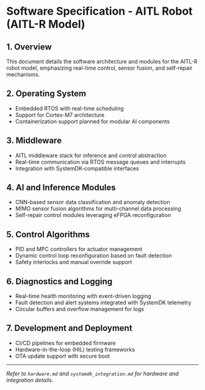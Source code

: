 # Software Specification - AITL Robot (AITL-R Model)

## 1. Overview

This document details the software architecture and modules for the AITL-R robot model, emphasizing real-time control, sensor fusion, and self-repair mechanisms.

## 2. Operating System

- Embedded RTOS with real-time scheduling
- Support for Cortex-M7 architecture
- Containerization support planned for modular AI components

## 3. Middleware

- AITL middleware stack for inference and control abstraction
- Real-time communication via RTOS message queues and interrupts
- Integration with SystemDK-compatible interfaces

## 4. AI and Inference Modules

- CNN-based sensor data classification and anomaly detection
- MIMO sensor fusion algorithms for multi-channel data processing
- Self-repair control modules leveraging eFPGA reconfiguration

## 5. Control Algorithms

- PID and MPC controllers for actuator management
- Dynamic control loop reconfiguration based on fault detection
- Safety interlocks and manual override support

## 6. Diagnostics and Logging

- Real-time health monitoring with event-driven logging
- Fault detection and alert systems integrated with SystemDK telemetry
- Circular buffers and overflow management for logs

## 7. Development and Deployment

- CI/CD pipelines for embedded firmware
- Hardware-in-the-loop (HIL) testing frameworks
- OTA update support with secure boot

---

*Refer to `hardware.md` and `systemdk_integration.md` for hardware and integration details.*
